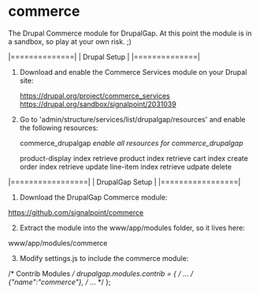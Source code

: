 commerce
========

The Drupal Commerce module for DrupalGap. At this point the module is in a
sandbox, so play at your own risk. ;)

|==============|
| Drupal Setup |
|==============|

1. Download and enable the Commerce Services module on your Drupal site:

     https://drupal.org/project/commerce_services
     https://drupal.org/sandbox/signalpoint/2031039

2. Go to 'admin/structure/services/list/drupalgap/resources' and enable the
   following resources:
   
    commerce_drupalgap
      *enable all resources for commerce_drupalgap*
    
    product-display
       index
       retrieve
     product
       index
       retrieve
     cart
       index
       create
     order
       index
       retrieve
       update
     line-item
       index
       retrieve
       udpate
       delete

|=================|
| DrupalGap Setup |
|=================|

1. Download the DrupalGap Commerce module:

https://github.com/signalpoint/commerce

2. Extract the module into the www/app/modules folder, so it lives here:

www/app/modules/commerce

3. Modify settings.js to include the commerce module:

/* Contrib Modules */
drupalgap.modules.contrib = {
  /* ... */
  {"name":"commerce"},
  /* ... */
};

